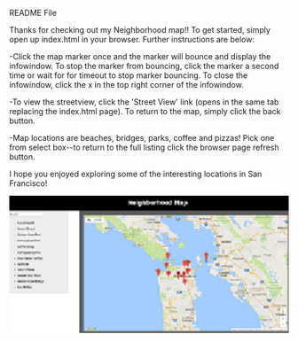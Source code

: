 [//]: # (Image References)

[image1]: ./mapsDemo.PNG
README File

Thanks for checking out my Neighborhood map!!  To get started, simply open up index.html in your browser.  Further instructions are below:

-Click the map marker once and the marker will bounce and display the infowindow.  To stop the marker from bouncing, click the marker a second time or wait for for timeout to stop marker bouncing.  To close the infowindow, click the x in the top right corner of the infowindow.

-To view the streetview, click the 'Street View' link (opens in the same tab replacing the index.html page).  To return to the map, simply click the back button.

-Map locations are beaches, bridges, parks, coffee and pizzas! Pick one from select box--to return to the full listing click the browser page refresh button.

I hope you enjoyed exploring some of the interesting locations in San Francisco!

![alt text][image1]
